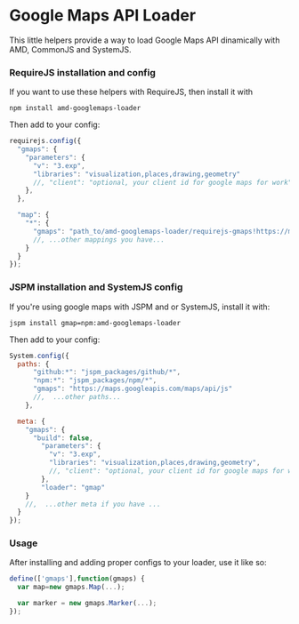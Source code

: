 # Google Maps API Loader

This little helpers provide a way to load Google Maps API dinamically with AMD, CommonJS and SystemJS.


### RequireJS installation and config 

If you want to use these helpers with RequireJS, then install it with

```
npm install amd-googlemaps-loader
```

Then add to your config:

```js
requirejs.config({
  "gmaps": {
    "parameters": {
      "v": "3.exp",
      "libraries": "visualization,places,drawing,geometry"
      //, "client": "optional, your client id for google maps for work"
    },
  },

  "map": {
    "*": {
      "gmaps": "path_to/amd-googlemaps-loader/requirejs-gmaps!https://maps.googleapis.com/maps/api/js"
      //, ...other mappings you have...
    }
  }
});
```

### JSPM installation and SystemJS config 

If you're using google maps with JSPM and or SystemJS, install it with:

```
jspm install gmap=npm:amd-googlemaps-loader
```

Then add to your config:

```js
System.config({
  paths: {
      "github:*": "jspm_packages/github/*",
      "npm:*": "jspm_packages/npm/*",
      "gmaps": "https://maps.googleapis.com/maps/api/js"
      //,  ...other paths...
    },

  meta: {
    "gmaps": {
      "build": false,
        "parameters": {
          "v": "3.exp",
          "libraries": "visualization,places,drawing,geometry",
          //, "client": "optional, your client id for google maps for work"
        },
        "loader": "gmap"
    }
    //,  ...other meta if you have ...
  }
});
```

### Usage

After installing and adding proper configs to your loader, use it like so:



```js
define(['gmaps'],function(gmaps) {
  var map=new gmaps.Map(...);

  var marker = new gmaps.Marker(...);
});
```

